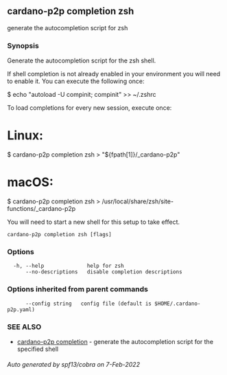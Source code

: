 ## cardano-p2p completion zsh

generate the autocompletion script for zsh

### Synopsis


Generate the autocompletion script for the zsh shell.

If shell completion is not already enabled in your environment you will need
to enable it.  You can execute the following once:

$ echo "autoload -U compinit; compinit" >> ~/.zshrc

To load completions for every new session, execute once:
# Linux:
$ cardano-p2p completion zsh > "${fpath[1]}/_cardano-p2p"
# macOS:
$ cardano-p2p completion zsh > /usr/local/share/zsh/site-functions/_cardano-p2p

You will need to start a new shell for this setup to take effect.


```
cardano-p2p completion zsh [flags]
```

### Options

```
  -h, --help              help for zsh
      --no-descriptions   disable completion descriptions
```

### Options inherited from parent commands

```
      --config string   config file (default is $HOME/.cardano-p2p.yaml)
```

### SEE ALSO

* [cardano-p2p completion](cardano-p2p_completion.md)	 - generate the autocompletion script for the specified shell

###### Auto generated by spf13/cobra on 7-Feb-2022
